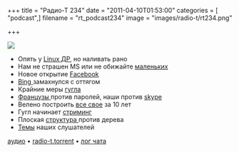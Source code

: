 +++
title = "Радио-Т 234"
date = "2011-04-10T01:53:00"
categories = [ "podcast",]
filename = "rt_podcast234"
image = "images/radio-t/rt234.png"

+++

![](https://radio-t.com/images/radio-t/rt234.png)

- Опять у [Linux ДР](http://www.readwriteweb.com/enterprise/2011/04/20-years-of-linux-infographic.php), но наливать рано
- Нам не страшен MS или не обижайте [маленьких](http://habrahabr.ru/blogs/linux/116992/)
- Новое открытие [Facebook](http://techcrunch.com/2011/04/07/open-compute-project/)
- [Bing ](http://www.readwriteweb.com/archives/bing_for_ipad_makes_browsing_beautiful.php)замахнулся с оттягом
- Крайние меры [гугла](http://www.businessinsider.com/larry-page-just-tied-employee-bonuses-to-the-success-of-the-googles-social-strategy-2011-4?op=1)
- [Французы ](http://habrahabr.ru/blogs/infosecurity/117127/)против паролей, наши против [skype](http://www.gazeta.ru/news/lastnews/2011/04/08/n_1784533.shtml)
- Велено построить [все свое](http://www.opennet.ru/opennews/art.shtml?num=30144) за 10 лет
- Гугл начинает [стриминг](http://www.readwriteweb.com/archives/surprise_its_youtube_live_launching_today.php)
- Плоская [структура ](http://www.inc.com/magazine/20110401/jason-fried-why-i-run-a-flat-company.html)против дерева
- [Темы](/p/2011/04/06/prep-234/) наших слушателей

[аудио](https://archive.rucast.net/radio-t/media/rt_podcast234.mp3) • [radio-t.torrent](http://www.radio-t.com/torrents/rt_podcast234.mp3.torrent) • [лог чата](http://chat.radio-t.com/logs/radio-t-234.html)<audio src="https://archive.rucast.net/radio-t/media/rt_podcast234.mp3" preload="none"></audio>
